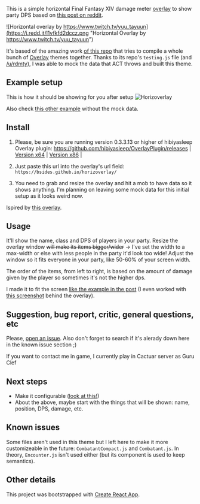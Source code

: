 This is a simple horizontal Final Fantasy XIV damage meter [overlay](https://github.com/hibiyasleep/OverlayPlugin) to show party DPS based on [this post on reddit](https://www.reddit.com/r/ffxiv/comments/6q41r3/what_act_overlay_is_this_snipped_off_of_a_stream/).

![Horizontal overlay by https://www.twitch.tv/yuu_tayuun](https://i.redd.it/l1vfkfd2dccz.png "Horizontal Overlay by https://www.twitch.tv/yuu_tayuun")

It's based of the amazing work [of this repo](https://github.com/billyvg/OverlayPlugin-themes) that tries to compile a whole bunch of [Overlay](https://github.com/hibiyasleep/OverlayPlugin) themes together. Thanks to its repo's `testing.js` file (and [/u/rdmty](https://www.reddit.com/user/rdmty)), I was able to mock the data that ACT throws and built this theme.

## Example setup
This is how it should be showing for you after setup
![Horizoverlay](https://raw.githubusercontent.com/bsides/horizoverlay/master/example.jpg "Horizoverlay")

Also check [this other example](https://raw.githubusercontent.com/bsides/horizoverlay/master/example2.jpg) without the mock data.

## Install
1. Please, be sure you are running version 0.3.3.13 or higher of hibiyasleep Overlay plugin: https://github.com/hibiyasleep/OverlayPlugin/releases | [Version x64](https://github.com/hibiyasleep/OverlayPlugin/releases/download/0.3.3.13/OverlayPlugin-0.3.3.13-x64-full.zip) | [Version x86](https://github.com/hibiyasleep/OverlayPlugin/releases/download/0.3.3.13/OverlayPlugin-0.3.3.13-x86-full.zip) |

2. Just paste this url into the overlay's url field:
`https://bsides.github.io/horizoverlay/`

3. You need to grab and resize the overlay and hit a mob to have data so it shows anything. I'm planning on leaving some mock data for this initial setup as it looks weird now.

Ispired by [this overlay](https://github.com/hibiyasleep/kagerou).

## Usage
It'll show the name, class and DPS of players in your party. Resize the overlay window ~~will make its items bigger/wider~~ -> I've set the width to a max-width or else with less people in the party it'd look too wide! Adjust the window so it fits everyone in your party, like 50-60% of your screen width.

The order of the items, from left to right, is based on the amount of damage given by the player so sometimes it's not the higher dps.

I made it to fit the screen [like the example in the post](https://www.reddit.com/r/ffxiv/comments/6q41r3/what_act_overlay_is_this_snipped_off_of_a_stream/) (I even worked with [this screenshot](https://puu.sh/x4Qhi/dcce1de30b.jpg) behind the overlay).

## Suggestion, bug report, critic, general questions, etc
Please, [open an issue](https://github.com/bsides/horizoverlay/issues). Also don't forget to search if it's alerady down here in the known issue section ;)

If you want to contact me in game, I currently play in Cactuar server as Guru Clef

## Next steps
* Make it configurable ([look at this!](https://github.com/hibiyasleep/kagerou))
* About the above, maybe start with the things that will be shown: name, position, DPS, damage, etc.

## Known issues
Some files aren't used in this theme but I left here to make it more customizeable in the future: `CombatantCompact.js` and `Combatant.js`. In theory, `Encounter.js` isn't used either (but its component is used to keep semantics).

## Other details
This project was bootstrapped with [Create React App](https://github.com/facebookincubator/create-react-app).
